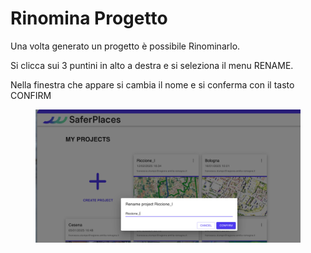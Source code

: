 # Rinomina Progetto

Una volta generato un progetto è possibile Rinominarlo.

Si clicca sui 3 puntini in alto a destra e si seleziona il menu RENAME.

Nella finestra che appare si cambia il nome e si conferma con il tasto CONFIRM

<figure><img src="../.gitbook/assets/image.png" alt=""><figcaption></figcaption></figure>
